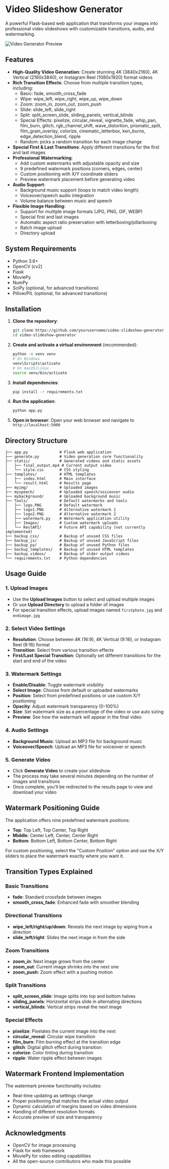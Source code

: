 # Video Slideshow Generator

A powerful Flask-based web application that transforms your images into professional video slideshows with customizable transitions, audio, and watermarking.

![Video Generator Preview](https://example.com/preview-image.png)

## Features

- **High-Quality Video Generation**: Create stunning 4K (3840x2160), 4K Vertical (2160x3840), or Instagram Reel (1080x1920) format videos
- **Rich Transition Effects**: Choose from multiple transition types, including:
  - Basic: fade, smooth_cross_fade
  - Wipe: wipe_left, wipe_right, wipe_up, wipe_down
  - Zoom: zoom_in, zoom_out, zoom_push
  - Slide: slide_left, slide_right
  - Split: split_screen_slide, sliding_panels, vertical_blinds
  - Special Effects: pixelize, circular_reveal, vignette_fade, whip_pan, film_burn, glitch, rgb_channel_shift, wave_distortion, prismatic_split, film_grain_overlay, colorize, cinematic_letterbox, ken_burns, edge_detection_blend, ripple
  - Random: picks a random transition for each image change
- **Special First & Last Transitions**: Apply different transitions for the first and last images
- **Professional Watermarking**:
  - Add custom watermarks with adjustable opacity and size
  - 9 predefined watermark positions (corners, edges, center)
  - Custom positioning with X/Y coordinate sliders
  - Preview watermark placement before generating video
- **Audio Support**:
  - Background music support (loops to match video length)
  - Voiceover/speech audio integration
  - Volume balance between music and speech
- **Flexible Image Handling**:
  - Support for multiple image formats (JPG, PNG, GIF, WEBP)
  - Special first and last images
  - Automatic aspect ratio preservation with letterboxing/pillarboxing
  - Batch image upload
  - Directory upload

## System Requirements

- Python 3.6+
- OpenCV (cv2)
- Flask
- MoviePy
- NumPy
- SciPy (optional, for advanced transitions)
- Pillow/PIL (optional, for advanced transitions)

## Installation

1. **Clone the repository**:

   ```bash
   git clone https://github.com/yourusername/video-slideshow-generator.git
   cd video-slideshow-generator
   ```

2. **Create and activate a virtual environment** (recommended):

   ```bash
   python -m venv venv
   # On Windows
   venv\Scripts\activate
   # On macOS/Linux
   source venv/bin/activate
   ```

3. **Install dependencies**:

   ```bash
   pip install -r requirements.txt
   ```

4. **Run the application**:

   ```bash
   python app.py
   ```

5. **Open in browser**:
   Open your web browser and navigate to `http://localhost:5000`

## Directory Structure

```
├── app.py              # Flask web application
├── generate.py         # Video generation core functionality
├── static/             # Generated videos and static assets
│   ├── final_output.mp4 # Current output video
│   └── style.css       # CSS styling
├── templates/          # HTML templates
│   ├── index.html      # Main interface
│   └── result.html     # Results page
├── myimg/              # Uploaded images
├── myspeech/           # Uploaded speech/voiceover audio
├── mybackground/       # Uploaded background music
├── Tools/              # Default watermarks and tools
│   ├── logo.PNG        # Default watermark
│   ├── logo1.PNG       # Alternative watermark 1
│   ├── logo2.PNG       # Alternative watermark 2
│   ├── watermark.py    # Watermark application utility
│   ├── Images/         # Custom watermark uploads
│   └── RestAPI/        # Future API capability (not currently implemented)
├── backup_css/         # Backup of unused CSS files
├── backup_js/          # Backup of unused JavaScript files
├── backup_py/          # Backup of unused Python files
├── backup_templates/   # Backup of unused HTML templates
├── backup_videos/      # Backup of older output videos
└── requirements.txt    # Python dependencies
```

## Usage Guide

### 1. Upload Images

- Use the **Upload Images** button to select and upload multiple images
- Or use **Upload Directory** to upload a folder of images
- For special transition effects, upload images named `firstphoto.jpg` and `endimage.jpg`

### 2. Select Video Settings

- **Resolution**: Choose between 4K (16:9), 4K Vertical (9:16), or Instagram Reel (9:16) format
- **Transition**: Select from various transition effects
- **First/Last Special Transition**: Optionally set different transitions for the start and end of the video

### 3. Watermark Settings

- **Enable/Disable**: Toggle watermark visibility
- **Select Image**: Choose from default or uploaded watermarks
- **Position**: Select from predefined positions or use custom X/Y positioning
- **Opacity**: Adjust watermark transparency (0-100%)
- **Size**: Set watermark size as a percentage of the video or use auto sizing
- **Preview**: See how the watermark will appear in the final video

### 4. Audio Settings

- **Background Music**: Upload an MP3 file for background music
- **Voiceover/Speech**: Upload an MP3 file for voiceover or speech

### 5. Generate Video

- Click **Generate Video** to create your slideshow
- The process may take several minutes depending on the number of images and transitions
- Once complete, you'll be redirected to the results page to view and download your video

## Watermark Positioning Guide

The application offers nine predefined watermark positions:

- **Top**: Top Left, Top Center, Top Right
- **Middle**: Center Left, Center, Center Right
- **Bottom**: Bottom Left, Bottom Center, Bottom Right

For custom positioning, select the "Custom Position" option and use the X/Y sliders to place the watermark exactly where you want it.

## Transition Types Explained

### Basic Transitions

- **fade**: Standard crossfade between images
- **smooth_cross_fade**: Enhanced fade with smoother blending

### Directional Transitions

- **wipe_left/right/up/down**: Reveals the next image by wiping from a direction
- **slide_left/right**: Slides the next image in from the side

### Zoom Transitions

- **zoom_in**: Next image grows from the center
- **zoom_out**: Current image shrinks into the next one
- **zoom_push**: Zoom effect with a pushing motion

### Split Transitions

- **split_screen_slide**: Image splits into top and bottom halves
- **sliding_panels**: Horizontal strips slide in alternating directions
- **vertical_blinds**: Vertical strips reveal the next image

### Special Effects

- **pixelize**: Pixelates the current image into the next
- **circular_reveal**: Circular wipe transition
- **film_burn**: Film burning effect at the transition edge
- **glitch**: Digital glitch effect during transition
- **colorize**: Color tinting during transition
- **ripple**: Water ripple effect between images

## Watermark Frontend Implementation

The watermark preview functionality includes:

- Real-time updating as settings change
- Proper positioning that matches the actual video output
- Dynamic calculation of margins based on video dimensions
- Handling of different resolution formats
- Accurate preview of size and transparency


## Acknowledgments

- OpenCV for image processing
- Flask for web framework
- MoviePy for video editing capabilities
- All the open-source contributors who made this possible
